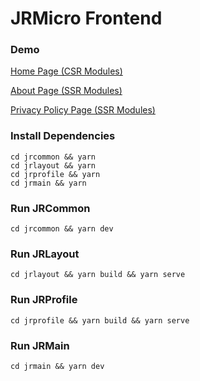 # JRMicro Frontend

### Demo

[Home Page (CSR Modules)](https://jrmicro-frontend.vercel.app)

[About Page (SSR Modules)](https://jrmicro-frontend.vercel.app/about)

[Privacy Policy Page (SSR Modules)](https://jrmicro-frontend.vercel.app/privacy-policy)

### Install Dependencies

```
cd jrcommon && yarn
cd jrlayout && yarn
cd jrprofile && yarn
cd jrmain && yarn
```

### Run JRCommon

```
cd jrcommon && yarn dev
```

### Run JRLayout

```
cd jrlayout && yarn build && yarn serve
```

### Run JRProfile

```
cd jrprofile && yarn build && yarn serve
```

### Run JRMain

```
cd jrmain && yarn dev
```
